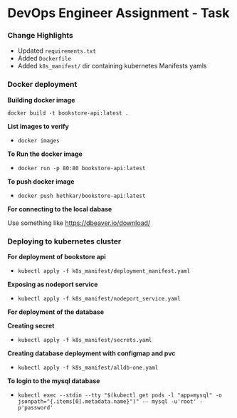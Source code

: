
# DevOps Engineer Assignment - Task

### Change Highlights

* Updated `requirements.txt`
* Added `Dockerfile`
* Added `k8s_manifest/` dir containing kubernetes Manifests yamls

### Docker deployment

**Building docker image**

`docker build -t bookstore-api:latest .`

**List images to verify**
* `docker images`

**To Run the docker image**
* `docker run -p 80:80 bookstore-api:latest`

**To push docker image** 
* `docker push hethkar/bookstore-api:latest`

**For connecting to the local dabase**

Use something like https://dbeaver.io/download/


### Deploying to kubernetes cluster

**For deployment of bookstore api** 
* `kubectl apply -f k8s_manifest/deployment_manifest.yaml`

**Exposing as nodeport service** 
* `kubectl apply -f k8s_manifest/nodeport_service.yaml`


**For deployment of the database**

**Creating secret** 
* `kubectl apply -f k8s_manifest/secrets.yaml`

**Creating database deployment with configmap and pvc** 
* `kubectl apply -f k8s_manifest/alldb-one.yaml`

**To login to the mysql database**
* `kubectl exec --stdin --tty "$(kubectl get pods -l "app=mysql" -o jsonpath="{.items[0].metadata.name}")" -- mysql -u'root' -p'password'`
